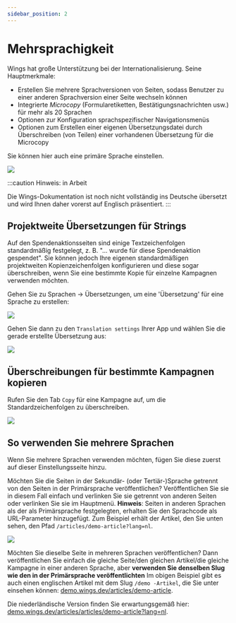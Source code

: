 ```yaml
---
sidebar_position: 2
---
```


# Mehrsprachigkeit

Wings hat große Unterstützung bei der Internationalisierung. Seine Hauptmerkmale:

- Erstellen Sie mehrere Sprachversionen von Seiten, sodass Benutzer zu einer anderen Sprachversion einer Seite wechseln können
- Integrierte _Microcopy_ (Formularetiketten, Bestätigungsnachrichten usw.) für mehr als 20 Sprachen
- Optionen zur Konfiguration sprachspezifischer Navigationsmenüs
- Optionen zum Erstellen einer eigenen Übersetzungsdatei durch Überschreiben (von Teilen) einer vorhandenen Übersetzung für die Microcopy

Sie können hier auch eine primäre Sprache einstellen.

![](https://screens.wings.dev/CleanShot-2020-10-31-at-10.44.29-2x-1604137489.png)

:::caution Hinweis: in Arbeit

Die Wings-Dokumentation ist noch nicht vollständig ins Deutsche übersetzt und wird Ihnen daher vorerst auf Englisch präsentiert.
:::

## Projektweite Übersetzungen für Strings

Auf den Spendenaktionsseiten sind einige Textzeichenfolgen standardmäßig festgelegt, z. B. "... wurde für diese Spendenaktion gespendet". Sie können jedoch Ihre eigenen standardmäßigen projektweiten Kopienzeichenfolgen konfigurieren und diese sogar überschreiben, wenn Sie eine bestimmte Kopie für einzelne Kampagnen verwenden möchten.

Gehen Sie zu Sprachen -> Übersetzungen, um eine 'Übersetzung' für eine Sprache zu erstellen:

![](https://screens.wings.dev/CleanShot-2020-10-31-at-10.58.32-2x-1604138327.png)

Gehen Sie dann zu den `Translation settings` Ihrer App und wählen Sie die gerade erstellte Übersetzung aus:

![](https://screens.wings.dev/CleanShot-2020-10-31-at-10.59.26-2x-1604138403.png)

## Überschreibungen für bestimmte Kampagnen kopieren

Rufen Sie den Tab `Copy` für eine Kampagne auf, um die Standardzeichenfolgen zu überschreiben.

![](https://screens.wings.dev/CleanShot-2020-10-31-at-11.01.13-2x-1604138508.png)

## So verwenden Sie mehrere Sprachen

Wenn Sie mehrere Sprachen verwenden möchten, fügen Sie diese zuerst auf dieser Einstellungsseite hinzu.

Möchten Sie die Seiten in der Sekundär- (oder Tertiär-)Sprache getrennt von den Seiten in der Primärsprache veröffentlichen? Veröffentlichen Sie sie in diesem Fall einfach und verlinken Sie sie getrennt von anderen Seiten oder verlinken Sie sie im Hauptmenü. **Hinweis**: Seiten in anderen Sprachen als der als Primärsprache festgelegten, erhalten Sie den Sprachcode als URL-Parameter hinzugefügt. Zum Beispiel erhält der Artikel, den Sie unten sehen, den Pfad `/articles/demo-article?lang=nl`.

![](https://screens.wings.dev/CleanShot-2020-02-23-at-17.43.42-1582476248.png)

Möchten Sie dieselbe Seite in mehreren Sprachen veröffentlichen? Dann veröffentlichen Sie einfach die gleiche Seite/den gleichen Artikel/die gleiche Kampagne in einer anderen Sprache, aber **verwenden Sie denselben Slug wie den in der Primärsprache veröffentlichten** Im obigen Beispiel gibt es auch einen englischen Artikel mit dem Slug `/demo -Artikel`, die Sie unter einsehen können: [demo.wings.dev/articles/demo-article](https://demo.wings.dev/articles/demo-article).

Die niederländische Version finden Sie erwartungsgemäß hier: [demo.wings.dev/articles/articles/demo-article?lang=nl](https://demo.wings.dev/articles/demo-article?lang=nl).
